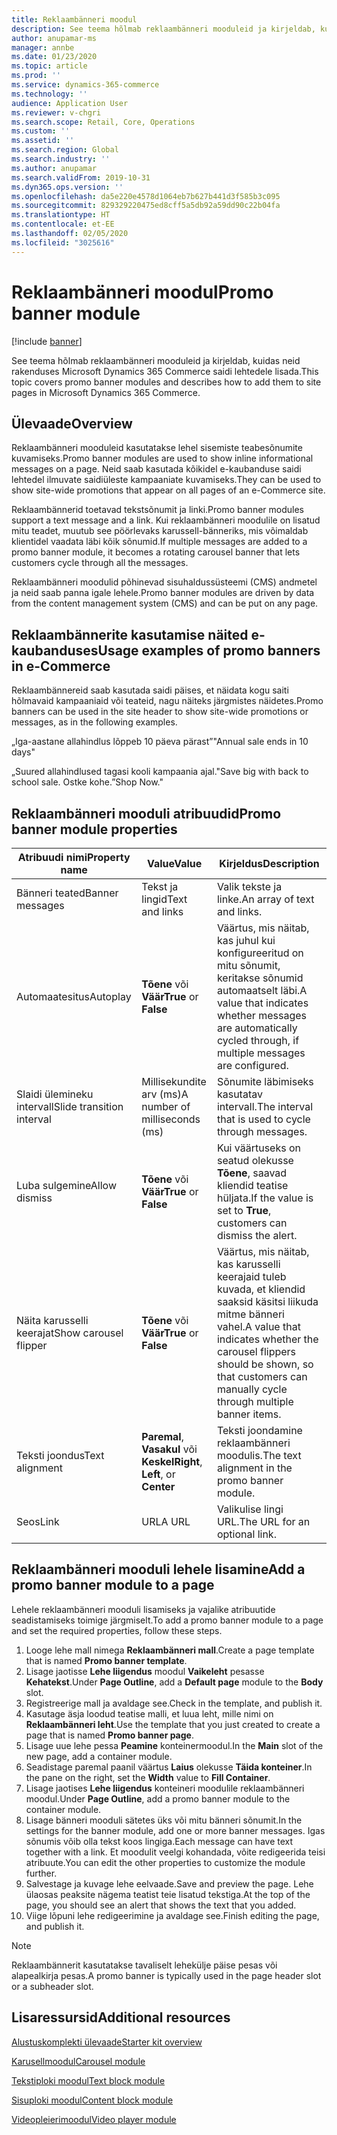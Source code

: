 ```yaml
---
title: Reklaambänneri moodul
description: See teema hõlmab reklaambänneri mooduleid ja kirjeldab, kuidas neid rakenduses Microsoft Dynamics 365 Commerce saidi lehtedele lisada.
author: anupamar-ms
manager: annbe
ms.date: 01/23/2020
ms.topic: article
ms.prod: ''
ms.service: dynamics-365-commerce
ms.technology: ''
audience: Application User
ms.reviewer: v-chgri
ms.search.scope: Retail, Core, Operations
ms.custom: ''
ms.assetid: ''
ms.search.region: Global
ms.search.industry: ''
ms.author: anupamar
ms.search.validFrom: 2019-10-31
ms.dyn365.ops.version: ''
ms.openlocfilehash: da5e220e4578d1064eb7b627b441d3f585b3c095
ms.sourcegitcommit: 829329220475ed8cff5a5db92a59dd90c22b04fa
ms.translationtype: HT
ms.contentlocale: et-EE
ms.lasthandoff: 02/05/2020
ms.locfileid: "3025616"
---
```

# <a name="promo-banner-module"></a><span data-ttu-id="2beb4-103">Reklaambänneri moodul</span><span class="sxs-lookup"><span data-stu-id="2beb4-103">Promo banner module</span></span>


[!include [banner](includes/banner.md)]

<span data-ttu-id="2beb4-104">See teema hõlmab reklaambänneri mooduleid ja kirjeldab, kuidas neid rakenduses Microsoft Dynamics 365 Commerce saidi lehtedele lisada.</span><span class="sxs-lookup"><span data-stu-id="2beb4-104">This topic covers promo banner modules and describes how to add them to site pages in Microsoft Dynamics 365 Commerce.</span></span>

## <a name="overview"></a><span data-ttu-id="2beb4-105">Ülevaade</span><span class="sxs-lookup"><span data-stu-id="2beb4-105">Overview</span></span>

<span data-ttu-id="2beb4-106">Reklaambänneri mooduleid kasutatakse lehel sisemiste teabesõnumite kuvamiseks.</span><span class="sxs-lookup"><span data-stu-id="2beb4-106">Promo banner modules are used to show inline informational messages on a page.</span></span> <span data-ttu-id="2beb4-107">Neid saab kasutada kõikidel e-kaubanduse saidi lehtedel ilmuvate saidiüleste kampaaniate kuvamiseks.</span><span class="sxs-lookup"><span data-stu-id="2beb4-107">They can be used to show site-wide promotions that appear on all pages of an e-Commerce site.</span></span> 

<span data-ttu-id="2beb4-108">Reklaambännerid toetavad tekstsõnumit ja linki.</span><span class="sxs-lookup"><span data-stu-id="2beb4-108">Promo banner modules support a text message and a link.</span></span> <span data-ttu-id="2beb4-109">Kui reklaambänneri moodulile on lisatud mitu teadet, muutub see pöörlevaks karussell-bänneriks, mis võimaldab klientidel vaadata läbi kõik sõnumid.</span><span class="sxs-lookup"><span data-stu-id="2beb4-109">If multiple messages are added to a promo banner module, it becomes a rotating carousel banner that lets customers cycle through all the messages.</span></span> 

<span data-ttu-id="2beb4-110">Reklaambänneri moodulid põhinevad sisuhaldussüsteemi (CMS) andmetel ja neid saab panna igale lehele.</span><span class="sxs-lookup"><span data-stu-id="2beb4-110">Promo banner modules are driven by data from the content management system (CMS) and can be put on any page.</span></span>

## <a name="usage-examples-of-promo-banners-in-e-commerce"></a><span data-ttu-id="2beb4-111">Reklaambännerite kasutamise näited e-kaubanduses</span><span class="sxs-lookup"><span data-stu-id="2beb4-111">Usage examples of promo banners in e-Commerce</span></span>

<span data-ttu-id="2beb4-112">Reklaambännereid saab kasutada saidi päises, et näidata kogu saiti hõlmavaid kampaaniaid või teateid, nagu näiteks järgmistes näidetes.</span><span class="sxs-lookup"><span data-stu-id="2beb4-112">Promo banners can be used in the site header to show site-wide promotions or messages, as in the following examples.</span></span>

<span data-ttu-id="2beb4-113">„Iga-aastane allahindlus lõppeb 10 päeva pärast”</span><span class="sxs-lookup"><span data-stu-id="2beb4-113">"Annual sale ends in 10 days"</span></span>

<span data-ttu-id="2beb4-114">„Suured allahindlused tagasi kooli kampaania ajal.</span><span class="sxs-lookup"><span data-stu-id="2beb4-114">"Save big with back to school sale.</span></span> <span data-ttu-id="2beb4-115">Ostke kohe.”</span><span class="sxs-lookup"><span data-stu-id="2beb4-115">Shop Now."</span></span>

## <a name="promo-banner-module-properties"></a><span data-ttu-id="2beb4-116">Reklaambänneri mooduli atribuudid</span><span class="sxs-lookup"><span data-stu-id="2beb4-116">Promo banner module properties</span></span>

| <span data-ttu-id="2beb4-117">Atribuudi nimi</span><span class="sxs-lookup"><span data-stu-id="2beb4-117">Property name</span></span>             | <span data-ttu-id="2beb4-118">Value</span><span class="sxs-lookup"><span data-stu-id="2beb4-118">Value</span></span>                              | <span data-ttu-id="2beb4-119">Kirjeldus</span><span class="sxs-lookup"><span data-stu-id="2beb4-119">Description</span></span> |
|---------------------------|------------------------------------|-------------|
| <span data-ttu-id="2beb4-120">Bänneri teated</span><span class="sxs-lookup"><span data-stu-id="2beb4-120">Banner messages</span></span>           | <span data-ttu-id="2beb4-121">Tekst ja lingid</span><span class="sxs-lookup"><span data-stu-id="2beb4-121">Text and links</span></span>                     | <span data-ttu-id="2beb4-122">Valik tekste ja linke.</span><span class="sxs-lookup"><span data-stu-id="2beb4-122">An array of text and links.</span></span> |
| <span data-ttu-id="2beb4-123">Automaatesitus</span><span class="sxs-lookup"><span data-stu-id="2beb4-123">Autoplay</span></span>                  | <span data-ttu-id="2beb4-124">**Tõene** või **Väär**</span><span class="sxs-lookup"><span data-stu-id="2beb4-124">**True** or **False**</span></span>              | <span data-ttu-id="2beb4-125">Väärtus, mis näitab, kas juhul kui konfigureeritud on mitu sõnumit, keritakse sõnumid automaatselt läbi.</span><span class="sxs-lookup"><span data-stu-id="2beb4-125">A value that indicates whether messages are automatically cycled through, if multiple messages are configured.</span></span> |
| <span data-ttu-id="2beb4-126">Slaidi ülemineku intervall</span><span class="sxs-lookup"><span data-stu-id="2beb4-126">Slide transition interval</span></span> | <span data-ttu-id="2beb4-127">Millisekundite arv (ms)</span><span class="sxs-lookup"><span data-stu-id="2beb4-127">A number of milliseconds (ms)</span></span>      | <span data-ttu-id="2beb4-128">Sõnumite läbimiseks kasutatav intervall.</span><span class="sxs-lookup"><span data-stu-id="2beb4-128">The interval that is used to cycle through messages.</span></span> |
| <span data-ttu-id="2beb4-129">Luba sulgemine</span><span class="sxs-lookup"><span data-stu-id="2beb4-129">Allow dismiss</span></span>             | <span data-ttu-id="2beb4-130">**Tõene** või **Väär**</span><span class="sxs-lookup"><span data-stu-id="2beb4-130">**True** or **False**</span></span>              | <span data-ttu-id="2beb4-131">Kui väärtuseks on seatud olekusse **Tõene**, saavad kliendid teatise hüljata.</span><span class="sxs-lookup"><span data-stu-id="2beb4-131">If the value is set to **True**, customers can dismiss the alert.</span></span> |
| <span data-ttu-id="2beb4-132">Näita karusselli keerajat</span><span class="sxs-lookup"><span data-stu-id="2beb4-132">Show carousel flipper</span></span>     | <span data-ttu-id="2beb4-133">**Tõene** või **Väär**</span><span class="sxs-lookup"><span data-stu-id="2beb4-133">**True** or **False**</span></span>              | <span data-ttu-id="2beb4-134">Väärtus, mis näitab, kas karusselli keerajaid tuleb kuvada, et kliendid saaksid käsitsi liikuda mitme bänneri vahel.</span><span class="sxs-lookup"><span data-stu-id="2beb4-134">A value that indicates whether the carousel flippers should be shown, so that customers can manually cycle through multiple banner items.</span></span> |
| <span data-ttu-id="2beb4-135">Teksti joondus</span><span class="sxs-lookup"><span data-stu-id="2beb4-135">Text alignment</span></span>            | <span data-ttu-id="2beb4-136">**Paremal**, **Vasakul** või **Keskel**</span><span class="sxs-lookup"><span data-stu-id="2beb4-136">**Right**, **Left**, or **Center**</span></span> | <span data-ttu-id="2beb4-137">Teksti joondamine reklaambänneri moodulis.</span><span class="sxs-lookup"><span data-stu-id="2beb4-137">The text alignment in the promo banner module.</span></span> |
| <span data-ttu-id="2beb4-138">Seos</span><span class="sxs-lookup"><span data-stu-id="2beb4-138">Link</span></span>                      | <span data-ttu-id="2beb4-139">URL</span><span class="sxs-lookup"><span data-stu-id="2beb4-139">A URL</span></span>                              | <span data-ttu-id="2beb4-140">Valikulise lingi URL.</span><span class="sxs-lookup"><span data-stu-id="2beb4-140">The URL for an optional link.</span></span> |

## <a name="add-a-promo-banner-module-to-a-page"></a><span data-ttu-id="2beb4-141">Reklaambänneri mooduli lehele lisamine</span><span class="sxs-lookup"><span data-stu-id="2beb4-141">Add a promo banner module to a page</span></span> 

<span data-ttu-id="2beb4-142">Lehele reklaambänneri mooduli lisamiseks ja vajalike atribuutide seadistamiseks toimige järgmiselt.</span><span class="sxs-lookup"><span data-stu-id="2beb4-142">To add a promo banner module to a page and set the required properties, follow these steps.</span></span>

1. <span data-ttu-id="2beb4-143">Looge lehe mall nimega **Reklaambänneri mall**.</span><span class="sxs-lookup"><span data-stu-id="2beb4-143">Create a page template that is named **Promo banner template**.</span></span>
1. <span data-ttu-id="2beb4-144">Lisage jaotisse **Lehe liigendus** moodul **Vaikeleht** pesasse **Kehatekst**.</span><span class="sxs-lookup"><span data-stu-id="2beb4-144">Under **Page Outline**, add a **Default page** module to the **Body** slot.</span></span> 
1. <span data-ttu-id="2beb4-145">Registreerige mall ja avaldage see.</span><span class="sxs-lookup"><span data-stu-id="2beb4-145">Check in the template, and publish it.</span></span> 
1. <span data-ttu-id="2beb4-146">Kasutage äsja loodud teatise malli, et luua leht, mille nimi on **Reklaambänneri leht**.</span><span class="sxs-lookup"><span data-stu-id="2beb4-146">Use the template that you just created to create a page that is named **Promo banner page**.</span></span> 
1. <span data-ttu-id="2beb4-147">Lisage uue lehe pessa **Peamine** konteinermoodul.</span><span class="sxs-lookup"><span data-stu-id="2beb4-147">In the **Main** slot of the new page, add a container module.</span></span> 
1. <span data-ttu-id="2beb4-148">Seadistage paremal paanil väärtus **Laius** olekusse **Täida konteiner**.</span><span class="sxs-lookup"><span data-stu-id="2beb4-148">In the pane on the right, set the **Width** value to **Fill Container**.</span></span>
1. <span data-ttu-id="2beb4-149">Lisage jaotises **Lehe liigendus** konteineri moodulile reklaambänneri moodul.</span><span class="sxs-lookup"><span data-stu-id="2beb4-149">Under **Page Outline**, add a promo banner module to the container module.</span></span>
1. <span data-ttu-id="2beb4-150">Lisage bänneri mooduli sätetes üks või mitu bänneri sõnumit.</span><span class="sxs-lookup"><span data-stu-id="2beb4-150">In the settings for the banner module, add one or more banner messages.</span></span> <span data-ttu-id="2beb4-151">Igas sõnumis võib olla tekst koos lingiga.</span><span class="sxs-lookup"><span data-stu-id="2beb4-151">Each message can have text together with a link.</span></span> <span data-ttu-id="2beb4-152">Et moodulit veelgi kohandada, võite redigeerida teisi atribuute.</span><span class="sxs-lookup"><span data-stu-id="2beb4-152">You can edit the other properties to customize the module further.</span></span>
1. <span data-ttu-id="2beb4-153">Salvestage ja kuvage lehe eelvaade.</span><span class="sxs-lookup"><span data-stu-id="2beb4-153">Save and preview the page.</span></span> <span data-ttu-id="2beb4-154">Lehe ülaosas peaksite nägema teatist teie lisatud tekstiga.</span><span class="sxs-lookup"><span data-stu-id="2beb4-154">At the top of the page, you should see an alert that shows the text that you added.</span></span>
1. <span data-ttu-id="2beb4-155">Viige lõpuni lehe redigeerimine ja avaldage see.</span><span class="sxs-lookup"><span data-stu-id="2beb4-155">Finish editing the page, and publish it.</span></span> 

> [!NOTE]
> <span data-ttu-id="2beb4-156">Reklaambännerit kasutatakse tavaliselt lehekülje päise pesas või alapealkirja pesas.</span><span class="sxs-lookup"><span data-stu-id="2beb4-156">A promo banner is typically used in the page header slot or a subheader slot.</span></span>


## <a name="additional-resources"></a><span data-ttu-id="2beb4-157">Lisaressursid</span><span class="sxs-lookup"><span data-stu-id="2beb4-157">Additional resources</span></span>

[<span data-ttu-id="2beb4-158">Alustuskomplekti ülevaade</span><span class="sxs-lookup"><span data-stu-id="2beb4-158">Starter kit overview</span></span>](starter-kit-overview.md)

[<span data-ttu-id="2beb4-159">Karusellmoodul</span><span class="sxs-lookup"><span data-stu-id="2beb4-159">Carousel module</span></span>](add-carousel.md)

[<span data-ttu-id="2beb4-160">Tekstiploki moodul</span><span class="sxs-lookup"><span data-stu-id="2beb4-160">Text block module</span></span>](add-content-rich-block.md)

[<span data-ttu-id="2beb4-161">Sisuploki moodul</span><span class="sxs-lookup"><span data-stu-id="2beb4-161">Content block module</span></span>](add-hero-module.md)

[<span data-ttu-id="2beb4-162">Videopleierimoodul</span><span class="sxs-lookup"><span data-stu-id="2beb4-162">Video player module</span></span>](add-video-player.md)
